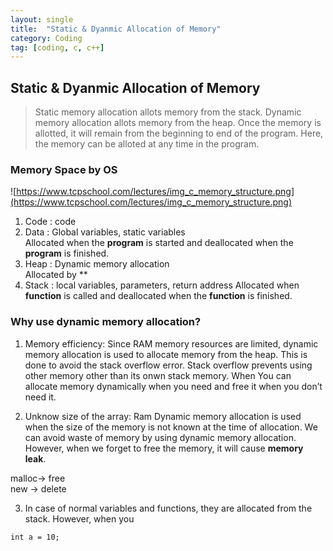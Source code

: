 ```yaml
---
layout: single
title:  "Static & Dyanmic Allocation of Memory" 
category: Coding
tag: [coding, c, c++]
---
```


## Static & Dyanmic Allocation of Memory

>Static memory allocation allots memory from the stack. Dynamic memory allocation allots memory from the heap. Once the memory is allotted, it will remain from the beginning to end of the program. Here, the memory can be alloted at any time in the program.

### Memory Space by OS

![https://www.tcpschool.com/lectures/img_c_memory_structure.png](https://www.tcpschool.com/lectures/img_c_memory_structure.png)


1. Code : code
2. Data : Global variables, static variables  
Allocated when the **program** is started and deallocated when the **program** is finished.
3. Heap : Dynamic memory allocation  
Allocated by **
4. Stack : local variables, parameters, return address
Allocated when **function** is called and deallocated when the **function** is finished.

### Why use dynamic memory allocation?

1. Memory efficiency: Since RAM memory resources are limited, dynamic memory allocation is used to allocate memory from the heap. This is done to avoid the stack overflow error. Stack overflow prevents using other memory other than its onwn stack memory. When  You can allocate memory dynamically when you need and free it when you don’t need it.

2. Unknow size of the array: Ram Dynamic memory allocation is used when the size of the memory is not known at the time of allocation. We can avoid waste of memory by using dynamic memory allocation. However, when we forget to free the memory, it will cause **memory leak**.

malloc-> free  
new -> delete


3. In case of normal variables and functions, they are allocated from the stack. However, when you 

```
int a = 10;
```